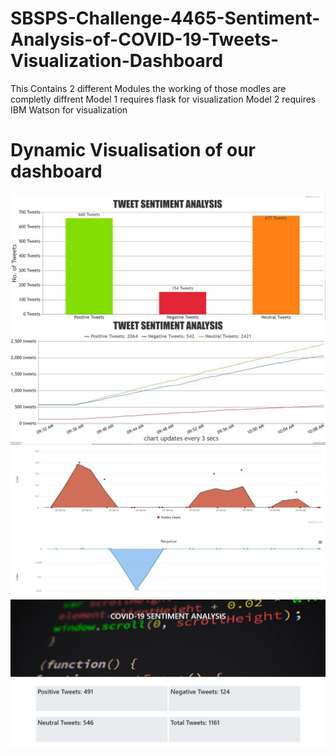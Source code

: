 






# SBSPS-Challenge-4465-Sentiment-Analysis-of-COVID-19-Tweets-Visualization-Dashboard

This Contains 2 different Modules 
the working of those modles are completly diffrent 
Model 1 requires flask for visualization
Model 2 requires IBM Watson for visualization 

<h1>Dynamic Visualisation of our dashboard</h1>
<img src="e73e5229-1924-4e49-8c96-aa2f9a04efc8.jpg">
<img src="9eac33de-7cae-4d85-b68d-57e2ece6c5a9.jpg">
<img src="42dcab6e-909d-4ac4-b65f-6a65baae4cb1.jpg">
<img src="bd318f03-bbde-47dd-8d3d-5bfe27c71a45.jpg">

